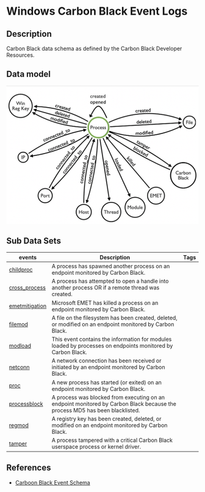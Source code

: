 # Windows Carbon Black Event Logs

## Description
Carbon Black data schema as defined by the Carbon Black Developer Resources.

## Data model
![Data model](/resources/images/CarbonBlackDataModel.png)

## Sub Data Sets
|events|Description|Tags|
|---|---|---|
|[childproc](events/childproc.md)|A process has spawned another process on an endpoint monitored by Carbon Black.||
|[cross_process](events/cross_process.md)|A process has attempted to open a handle into another process OR if a remote thread was created.||
|[emetmitigation](events/emetmitigation.md)|Microsoft EMET has killed a process on an endpoint monitored by Carbon Black.||
|[filemod](events/filemod.md)|A file on the filesystem has been created, deleted, or modified on an endpoint monitored by Carbon Black.||
|[modload](events/modload.md)|This event contains the information for modules loaded by processes on endpoints monitored by Carbon Black.||
|[netconn](events/netconn.md)|A network connection has been received or initiated by an endpoint monitored by Carbon Black.||
|[proc](events/proc.md)|A new process has started (or exited) on an endpoint monitored by Carbon Black.||
|[processblock](events/processblock.md)|A process was blocked from executing on an endpoint monitored by Carbon Black because the process MD5 has been blacklisted.||
|[regmod](events/regmod.md)|A registry key has been created, deleted, or modified on an endpoint monitored by Carbon Black.||
|[tamper](events/tamper.md)|A process tampered with a critical Carbon Black userspace process or kernel driver.||

## References
* [Carboon Black Event Schema](https://developer.carbonblack.com/reference/enterprise-response/event-forwarder/event-schema/)